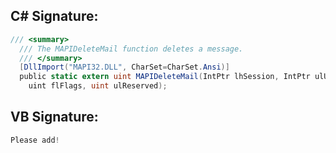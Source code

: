 
## C# Signature:
```cs
/// <summary>
  /// The MAPIDeleteMail function deletes a message.
  /// </summary>
  [DllImport("MAPI32.DLL", CharSet=CharSet.Ansi)]
  public static extern uint MAPIDeleteMail(IntPtr lhSession, IntPtr ulUIParam, string lpszMessageID,
    uint flFlags, uint ulReserved);
```

## VB Signature:
```cs
Please add!
```
